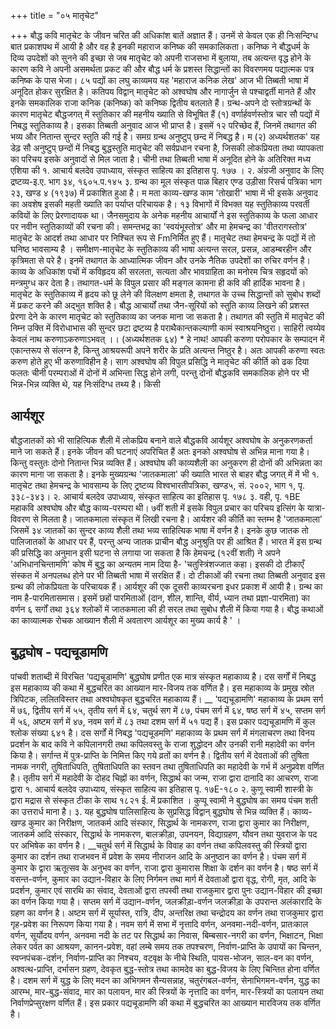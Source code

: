 +++
title = "०५ मातृचेट"

+++
बौद्ध कवि मातृचेट के जीवन चरित की अधिकांश बातें अज्ञात हैं। उनमें से केवल एक ही निःसन्दिग्ध बात प्रकाशपथ में आयी है और वह है इनकी महाराज कनिष्क की समकालिकता। कनिष्क ने बौद्धधर्म के दिव्य उपदेशों को सुनने की इच्छा से जब मातृचेट को अपनी राजसभा में बुलाया, तब अत्यन्त वृद्ध होने के कारण कवि ने अपनी असमर्थता प्रकट की और बौद्ध धर्म के प्रशस्त सिद्धान्तों का विवरणमय पद्यात्मक पत्र कनिष्क के पास भेजा। ८५ पद्यों का लघु काव्यमय यह 'महाराज कनिक लेख' आज भी तिब्बती भाषा में अनूदित होकर सुरक्षित है। कतिपय विद्वान् मातृचेट को अश्वघोष और नागार्जुन से पश्चाद्वर्ती मानते हैं और इनके समकालिक राजा कनिक (कनिष्क) को कनिष्क द्वितीय बतलाते हैं।
ग्रन्थ-अपने दो स्तोत्रग्रन्थों के कारण मातृचेट बौद्धजगत् में स्तुतिकार की महनीय ख्याति से विभूषित हैं (१) वर्णार्हवर्णस्तोत्र चार सौ पद्यों में निबद्ध स्तुतिकाव्य है। इसका तिब्बती अनुवाद आज
भी प्राप्त है। इसमें १२ परिच्छेद हैं, जिनमें तथागत की भव्य और नितान्त सुन्दर
स्तुति की गई है। समग्र ग्रन्थ अनुष्टुप् छन्द में निबद्ध है। म (२) अध्यर्थशतक' यह डेढ़ सौ अनुष्टुप् छन्दों में निबद्ध बुद्धस्तुति मातृचेट की सर्वप्रधान
रचना है, जिसकी लोकप्रियता तथा व्यापकता का परिचय इसके अनुवादों से मिल जाता है। चीनी तथा तिब्बती भाषा में अनूदित होने के अतिरिक्त मध्य एशिया की
१. आचार्य बलदेव उपाध्याय, संस्कृत साहित्य का इतिहास पृ. १७७ । २. अंग्रजी अनुवाद के लिए द्रष्टव्य-इ.ए. भाग ३४, १६०५.प.१४५ ३. ग्रन्थ का मूल संस्कृत पाळ बिहार एण्ड उड़ीसा रिसर्च पत्रिका भाग २३,
खण्ड ४ (१९३७) में प्रकाशित हुआ है।
म मता काव्य-खण्ड काम 'तोखारी' भाषा में भी इसके अनुवाद का अवशेष इसकी महती ख्याति का पर्याप्त परिचायक है। १३ विभागों में विभक्त यह स्तुतिकाव्य परवर्ती कवियों के लिए
प्रेरणादायक था। जैनसमुदाय के अनेक महनीय आचार्यों ने इस स्तुतिकाव्य के फला आधार पर नवीन स्तुतिकाव्यों की रचना की। समन्तभद्र का 'स्वयंभूस्तोत्र' और
मा हेमचन्द्र का 'वीतरागस्तोत्र' मातृचेट के आदर्श तथा आधार पर निश्चित रूप से Fmनिर्मित हुए हैं। मातृचेट तथा हेमचन्द्र के पद्यों में तो घनिष्ठ भावसाम्य है ।
समीक्षण-मातृचेट के स्तुतिकाव्य की भाषा अत्यन्त सरल, प्रसन्न, आडम्बरहीन और कृत्रिमता से परे है। इनमें तथागत के आध्यात्मिक जीवन और उनके नैतिक उपदेशों का रुचिर वर्णन है। काव्य के अधिकांश पचों में कविहृदय की सरलता, सत्यता और भावग्राहिता का मनोरम चित्र सहृदयों को मन्त्रमुग्ध कर देता है। तथागत-धर्म के विपुल प्रसार की मङ्गल कामना ही कवि की हार्दिक भावना है। मातृचेट के स्तुतिकाव्य में हृदय को छू लेने की विलक्षण क्षमता है, तथागत के उच्च सिद्धान्तों को सुबोध शब्दों में प्रकट करने की अद्भुत शक्ति है। बौद्ध आचार्यों तथा जैन-सूरियों को स्तुति काव्य लिखने की प्रशस्त प्रेरणा देने के कारण मातृचेट को स्तुतिकाव्य का जनक माना जा सकता है। तथागत की स्तुति में मातृचेट की निम्न उक्ति में विरोधाभास की सुन्दर छटा द्रष्टव्य है
पराथैकान्तकल्याणी कामं स्वाश्रयनिष्ठुरा। साहिरी
त्वय्येव केवलं नाथ करुणाऽकरुणाऽभवत् ।। (अध्यर्थशतक ६४) * हे नाथ! आपकी करुणा परोपकार के सम्पादन में एकान्तरूप से संलग्न है, किन्तु आश्रयरूपी अपने शरीर के प्रति अत्यन्त निष्ठुर है। अतः आपकी करुणा स्वतः करुण होते हुए भी करुणाविहीन है।
साग अश्वघोष की विपुल प्रसिद्धि ने मातृचेट की कीर्ति को ढक दिया फलतः चीनी परम्पराओं में दोनों में अभिन्ता सिद्ध होने लगी, परन्तु दोनों बौद्धकवि समकालिक होने पर भी भिन्न-भिन्न व्यक्ति थे, यह निःसंदिग्ध तथ्य है। किसी
## आर्यशूर
बौद्धजातकों को भी साहित्यिक शैली में लोकप्रिय बनाने वाले बौद्धकवि आर्यशूर अश्वघोष के अनुकरणकर्ता माने जा सकते हैं। इनके जीवन की घटनाएं अपरिचित हैं अतः इनको अश्वघोष से अभिन्न माना गया है। किन्तु वस्तुतः दोनो नितान्त भिन्न व्यक्ति हैं। अश्वघोष की काव्यशैली का अनुकरण ही दोनों की अभिन्नता का कारण माना जा सकता है। इनके मुख्यग्रन्थ 'जातकमाला' की ख्याति भारत से बाहर बौद्ध जगत् में में भी
१. मातृचेट तथा हेमचन्द्र के भावसाम्य के लिए ट्रष्टव्य विश्वभारतीपत्रिका, खण्ड५, सं. २००२,
भाग १, पृ. ३३८-३४३। २. आचार्य बलदेव उपाध्याय, संस्कृत साहित्य का इतिहास पृ. १७८ ३. वही, पृ. १BE
महाकवि अश्वघोष और बौद्ध काव्य-परम्परा थी। ७वीं शती में इसके विपुल प्रचार का परिचय इत्सिंग के यात्रा-विवरण से मिलता है। जातकमाला संस्कृत में लिखी रचना है।
आर्यशर की कीर्ति का स्तम्भ है 'जातकमाला' जिसमें ३४ जातकों का सुन्दर काव्य शैली तथा भव्य साहित्यिक भाषा में वर्णन है। इनके कुछ जातक तो पालिजातकों के आधार पर हैं, परन्तु अन्य जातक प्राचीन बौद्ध अनुश्रुति पर ही आश्रित हैं। भारत में इस ग्रन्थ की प्रसिद्धि का अनुमान इसी घटना से लगाया जा सकता है कि हेमचन्द्र (१२वीं शती) ने अपने 'अभिधानचिन्तामणि' कोष में बुद्ध का अन्यतम नाम दिया है- 'चतुस्त्रिंशज्जात कहा। इसकी दो टीकाएँ संस्कत में अनपलब्ध होने पर भी तिब्बती भाषा में सरक्षित हैं। दो टीकाओं की रचना तथा तिब्बती अनुवाद इस ग्रन्थ की लोकप्रियता के परिचायक हैं।
आर्यशूर की एक दूसरी काव्यरचना इधर प्रकाश में आयी है। ग्रन्थ का नाम है-पारमितासमास। इसमें छहों पारमिताओं (दान, शील, शान्ति, वीर्य, ध्यान तथा प्रज्ञा-पारमिता) का वर्णन ६ सर्गों तथा ३६४ श्लोकों में जातकमाला की ही सरल तथा सुबोध शैली में किया गया है।
बौद्ध कथाओं का काव्यात्मक रोचक आख्यान शैली में अवतारण आर्यशूर का मुख्य कार्य है ' ।
## बुद्धघोष - पद्यचूडामणि  
पांचवी शताब्दी में विरचित 'पद्यचूडामणि' बुद्धघोष प्रणीत एक मात्र संस्कृत महाकाव्य है। दस सर्गों में निबद्ध इस महाकाव्य की कथा में बुद्धचरित का आख्यान मार-विजय तक वर्णित है। इस महाकाव्य के प्रमुख स्रोत त्रिपिटक, ललितविस्तर तथा अश्वघोषकृत बुद्धचरित महाकाव्य हैं।
__ 'पद्यचूडामणि' महाकाव्य के प्रथम सर्ग में ७६, द्वितीय सर्ग में ५५, तृतीय सर्ग में ६४, चतुर्थ सग में ८७, पंचम सर्ग में ६४, षष्ठ सर्ग में ४५, सप्तम सर्ग में ५६, अष्टम सर्ग में ४७, नवम सर्ग में ८३ तथा दशम सर्ग में ५१ पद्य हैं। इस प्रकार पद्यचूडामणि में कुल श्लोक संख्या ६४१ है।
दस सर्गों में निबद्ध 'पद्यचूडमणि' महाकाव्य के प्रथम सर्ग में मंगलाचरण तथा विनय प्रदर्शन के बाद कवि ने कपिलानगरी तथा कपिलवस्तु के राजा शुद्धोदन और उनकी रानी महादेवी का वर्णन किया है। सर्गान्त में पुत्र-प्राप्ति के निमित्त किए गये व्रतों का वर्णन है। द्वितीय सर्ग में देवताओं की तुषिता नामक नगरी, तुषिताधिपति, तुषिताधिपति का स्तवन तथा तुषिताधिपति का महादेवी के गर्भ में अनुप्रवेश वर्णित है। तृतीय सर्ग में महादेवी के दोहद चिह्नों का वर्णन, सिद्धार्थ का जन्म, राजा द्वारा दानादि का आचरण, राजा द्वारा
१. आचार्य बलदेव उपाध्याय, संस्कृत साहित्य का इतिहास पृ. १७E-१८० २. कुणू स्वामी शास्त्री के द्वारा मद्रास से संस्कृत टीका के साथ १८२१ ई. में प्रकाशित । कुप्पू स्वामी
ने बुद्धघोष का समय पंचम शती का उत्तरार्ध माना है। ३. यह बुद्धघोष पालिसाहित्य के सुप्रसिद्ध विद्वान् बुद्धघोष से भिन्न व्यक्ति हैं।
काव्य-खण्ड
कुमार का निरीक्षण, जातकर्म आदि संस्कार, सिद्धार्थ के नामकरण, राजा द्वारा कुमार का निरीक्षण, जातकर्म आदि संस्कार, सिद्धार्थ के नामकरण, बालक्रीड़ा, उपनयन, विद्याग्रहण,
यौवन तथा युवराज के पद पर अभिषेक का वर्णन है।
__चतुर्थ सर्ग में सिद्धार्थ के विवाह का वर्णन तथा कपिलवस्तु की स्त्रियों द्वारा कुमार का दर्शन तथा राजभवन में प्रवेश के समय नीराजन आदि के अनुष्ठान का वर्णन है। पंचम सर्ग में कुमार के द्वारा ऋतूत्सव के अनुभव का वर्णन, राजा द्वारा कुमारास शिक्षा के दर्शन का वर्णन है। षष्ठ सर्ग में वसन्त-वर्णन, कुमार का उद्यान-विहार के लिए निर्गमन तथा मार्ग में देवताओं द्वारा वृद्ध, रोगी, मृत, आदि के प्रदर्शन, कुमार एवं सारथि का संवाद, देवताओं द्वारा तपस्वी तथा राजकुमार द्वारा पुनः उद्यान-विहार की इच्छा का वर्णन किया गया है। सप्तम सर्ग में उद्यान-वर्णन, जलक्रीड़ा-वर्णन जलक्रीड़ा के उपरान्त अलंकारादि के ग्रहण का वर्णन है। अष्टम सर्ग में सूर्यास्त, रात्रि, दीप, अन्तरिक्ष तथा चन्द्रोदय का वर्णन तथा राजकुमार द्वारा गृह-प्रवेश का निरूपण किया गया है।
नवम सर्ग में सभा में नृत्तादि वर्णन, अनवमा-नदी-वर्णन, प्रातःकाल वर्णन, सूर्योदय वर्णन, अनवमा नदी के तट पर सिद्धार्थ का निवास, बिम्बसार-नगरी का वर्णन, भिक्षाटन, भिक्षा लेकर पर्वत का आश्रयण, कानन-प्रवेश, वहां लम्बे समय तक तपश्चरण, निर्वाण-प्राप्ति
के उपायों का चिन्तन, स्वप्नपंचक-दर्शन, निर्वाण-प्राप्ति का निश्चय, वटवृक्ष के नीचे स्थिति, पायस-भोजन, साल-वन का वर्णन, अश्वत्थ-प्राप्ति, दर्भासन ग्रहण, देवकृत बुद्ध-स्तोत्र तथा कामदेव का बुद्ध-विजय के लिए चिन्तित होना वर्णित है। दशम सर्ग में युद्ध के लिए मदन का अभिगमन सैन्यसन्नाह, चतुरंगबल-वर्णन, सेनाभिगमन-वर्णन, युद्ध का आरम्भ, मार-बुद्ध-संवाद, मार का पलायन, मार की स्त्रियों के नृत्तादि का वर्णन, मार-स्त्रियों का पलायन तथा निर्वाणप्रेप्सुरक्षण वर्णित हैं। इस प्रकार पद्यचूडामणि की कथा में बुद्धचरित का
आख्यान मारविजय तक वर्णित है।